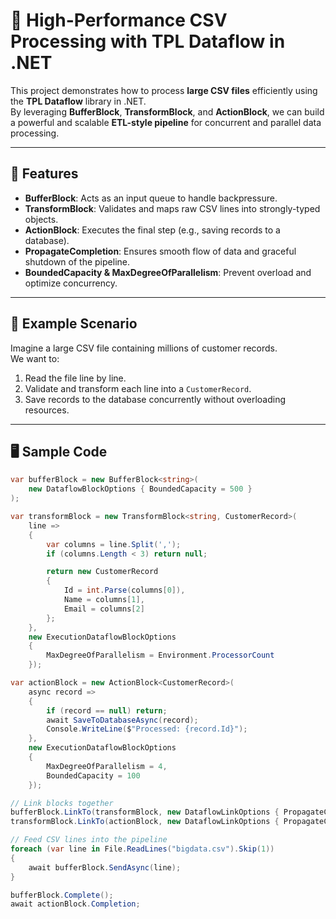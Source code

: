 # 🚀 High-Performance CSV Processing with TPL Dataflow in .NET

This project demonstrates how to process **large CSV files** efficiently using the **TPL Dataflow** library in .NET.  
By leveraging **BufferBlock**, **TransformBlock**, and **ActionBlock**, we can build a powerful and scalable **ETL-style pipeline** for concurrent and parallel data processing.

---

## 📌 Features
- **BufferBlock**: Acts as an input queue to handle backpressure.
- **TransformBlock**: Validates and maps raw CSV lines into strongly-typed objects.
- **ActionBlock**: Executes the final step (e.g., saving records to a database).
- **PropagateCompletion**: Ensures smooth flow of data and graceful shutdown of the pipeline.
- **BoundedCapacity & MaxDegreeOfParallelism**: Prevent overload and optimize concurrency.

---

## 📂 Example Scenario
Imagine a large CSV file containing millions of customer records.  
We want to:
1. Read the file line by line.
2. Validate and transform each line into a `CustomerRecord`.
3. Save records to the database concurrently without overloading resources.

---

## 🖥️ Sample Code

```csharp
var bufferBlock = new BufferBlock<string>(
    new DataflowBlockOptions { BoundedCapacity = 500 }
);

var transformBlock = new TransformBlock<string, CustomerRecord>(
    line =>
    {
        var columns = line.Split(',');
        if (columns.Length < 3) return null;

        return new CustomerRecord
        {
            Id = int.Parse(columns[0]),
            Name = columns[1],
            Email = columns[2]
        };
    },
    new ExecutionDataflowBlockOptions
    {
        MaxDegreeOfParallelism = Environment.ProcessorCount
    });

var actionBlock = new ActionBlock<CustomerRecord>(
    async record =>
    {
        if (record == null) return;
        await SaveToDatabaseAsync(record);
        Console.WriteLine($"Processed: {record.Id}");
    },
    new ExecutionDataflowBlockOptions
    {
        MaxDegreeOfParallelism = 4,
        BoundedCapacity = 100
    });

// Link blocks together
bufferBlock.LinkTo(transformBlock, new DataflowLinkOptions { PropagateCompletion = true });
transformBlock.LinkTo(actionBlock, new DataflowLinkOptions { PropagateCompletion = true });

// Feed CSV lines into the pipeline
foreach (var line in File.ReadLines("bigdata.csv").Skip(1))
{
    await bufferBlock.SendAsync(line);
}

bufferBlock.Complete();
await actionBlock.Completion;
